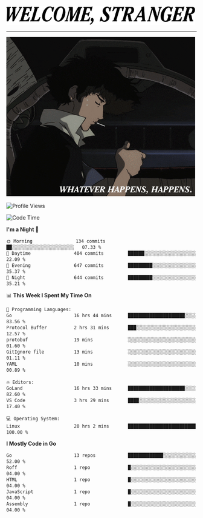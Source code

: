 <picture>
  <source media="(prefers-color-scheme: dark)" srcset="./headers/welcome_white.png">
  <img alt="WELCOME, STRANGER" src="./headers/welcome.png" width="500">
</picture>

<hr>

![Whatever happens, happens](./whatever_happens.gif)

![Profile Views](https://komarev.com/ghpvc/?username=darleet&color=blue)

<!--START_SECTION:waka-->
![Code Time](http://img.shields.io/badge/Code%20Time-110%20hrs%2010%20mins-blue)

**I'm a Night 🦉** 

```text
🌞 Morning                134 commits         ██░░░░░░░░░░░░░░░░░░░░░░░   07.33 % 
🌆 Daytime                404 commits         ██████░░░░░░░░░░░░░░░░░░░   22.09 % 
🌃 Evening                647 commits         █████████░░░░░░░░░░░░░░░░   35.37 % 
🌙 Night                  644 commits         █████████░░░░░░░░░░░░░░░░   35.21 % 
```


📊 **This Week I Spent My Time On** 

```text
💬 Programming Languages: 
Go                       16 hrs 44 mins      █████████████████████░░░░   83.56 % 
Protocol Buffer          2 hrs 31 mins       ███░░░░░░░░░░░░░░░░░░░░░░   12.57 % 
protobuf                 19 mins             ░░░░░░░░░░░░░░░░░░░░░░░░░   01.60 % 
GitIgnore file           13 mins             ░░░░░░░░░░░░░░░░░░░░░░░░░   01.11 % 
YAML                     10 mins             ░░░░░░░░░░░░░░░░░░░░░░░░░   00.89 % 

🔥 Editors: 
GoLand                   16 hrs 33 mins      █████████████████████░░░░   82.60 % 
VS Code                  3 hrs 29 mins       ████░░░░░░░░░░░░░░░░░░░░░   17.40 % 

💻 Operating System: 
Linux                    20 hrs 2 mins       █████████████████████████   100.00 % 
```

**I Mostly Code in Go** 

```text
Go                       13 repos            █████████████░░░░░░░░░░░░   52.00 % 
Roff                     1 repo              █░░░░░░░░░░░░░░░░░░░░░░░░   04.00 % 
HTML                     1 repo              █░░░░░░░░░░░░░░░░░░░░░░░░   04.00 % 
JavaScript               1 repo              █░░░░░░░░░░░░░░░░░░░░░░░░   04.00 % 
Assembly                 1 repo              █░░░░░░░░░░░░░░░░░░░░░░░░   04.00 % 
```




<!--END_SECTION:waka-->
